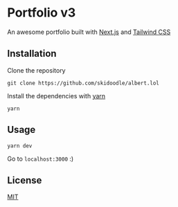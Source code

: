 # Portfolio v3

An awesome portfolio built with [Next.js](https://nextjs.org/) and [Tailwind CSS](https://tailwindcss.com/) 

## Installation

Clone the repository

```
git clone https://github.com/skidoodle/albert.lol
```

Install the dependencies with [yarn](https://yarnpkg.com/)

```
yarn
```

## Usage

```
yarn dev
```

Go to `localhost:3000` :)

## License

[MIT](https://choosealicense.com/licenses/mit/)
